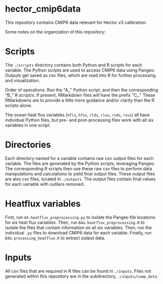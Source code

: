 # hector_cmip6data
This repository contains CMIP6 data relevant for Hector v3 calibration.

Some notes on the organization of this repository:

# Scripts
The `./scripts` directory contains both Python and R scripts for each variable. The Python scripts are used to access CMIP6 data using Pangeo. Outputs get saved as csv files, which are read into R for further processing and visualization. 

Order of operations: Run the "A_" Python script, and then the corresponding "B_" R script/s. If present, RMarkdown files will have the prefix "C_." These RMarkdowns are to provide a little more guidance and/or clarity than the R scripts alone. 

The ocean heat flux variables (`hfls`, `hfss`, `rlds`, `rlus`, `rsds`, `rsus`) all have individual Python files, but pre- and post-processing files work with all six variables in one script. 

# Directories
Each directory named for a variable contains raw csv output files for each variable. The files are generated by the Python scripts, leveraging Pangeo. The corresponding R scripts then use these raw csv files to perform data manipulations and calculations to yield final output files. These output files are also csv files, located in `./outputs`. The output files contain final values for each variable with outliers removed. 

# Heatflux variables
First, run `A4.heatflux_preprocessing.py` to isolate the Pangeo file locations for six heat flux variables. Then, run `B4a.heatflux_preprocessing.R` to isolate the files that contain information on all six variables. Then, run the individual `.py` files to download CMIP6 data for each variable. Finally, run `B4b.processing_heatflux.R` to extract output data. 

# Inputs
All csv files that are required in R files can be found in `./inputs`. Files not generated within this repository are in the subdirectory, `./inputs/comp_data`.
